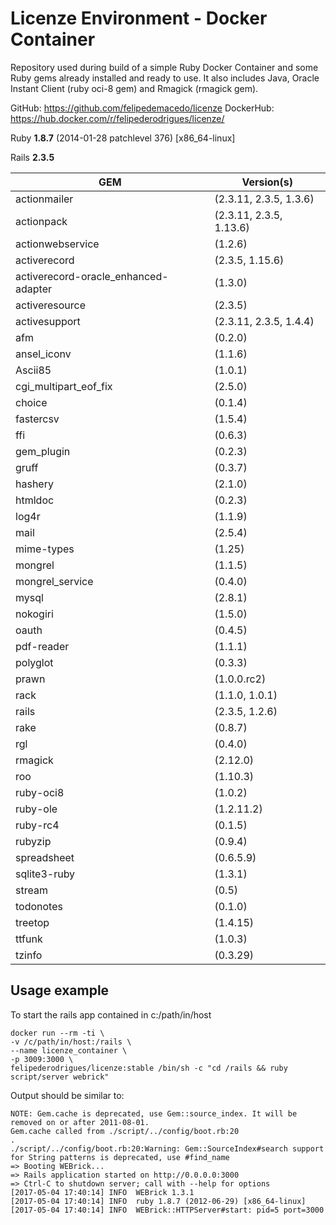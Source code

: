 # Licenze Environment - Docker Container

Repository used during build of a simple Ruby Docker Container and some Ruby gems already installed and ready to use. It also includes Java, Oracle Instant Client (ruby oci-8 gem) and Rmagick (rmagick gem).

GitHub: https://github.com/felipedemacedo/licenze
DockerHub: https://hub.docker.com/r/felipederodrigues/licenze/

Ruby **1.8.7** (2014-01-28 patchlevel 376) [x86_64-linux]

Rails **2.3.5**

GEM  | Version(s)
------------- | -------------
actionmailer  | (2.3.11, 2.3.5, 1.3.6)
actionpack  | (2.3.11, 2.3.5, 1.13.6)
actionwebservice | (1.2.6)
activerecord | (2.3.5, 1.15.6)
activerecord-oracle_enhanced-adapter | (1.3.0)
activeresource | (2.3.5)
activesupport | (2.3.11, 2.3.5, 1.4.4)
afm | (0.2.0)
ansel_iconv | (1.1.6)
Ascii85 | (1.0.1)
cgi_multipart_eof_fix | (2.5.0)
choice | (0.1.4)
fastercsv | (1.5.4)
ffi | (0.6.3)
gem_plugin | (0.2.3)
gruff | (0.3.7)
hashery | (2.1.0)
htmldoc | (0.2.3)
log4r | (1.1.9)
mail | (2.5.4)
mime-types | (1.25)
mongrel | (1.1.5)
mongrel_service | (0.4.0)
mysql | (2.8.1)
nokogiri | (1.5.0)
oauth | (0.4.5)
pdf-reader | (1.1.1)
polyglot | (0.3.3)
prawn | (1.0.0.rc2)
rack | (1.1.0, 1.0.1)
rails | (2.3.5, 1.2.6)
rake | (0.8.7)
rgl | (0.4.0)
rmagick | (2.12.0)
roo | (1.10.3)
ruby-oci8 | (1.0.2)
ruby-ole | (1.2.11.2)
ruby-rc4 | (0.1.5)
rubyzip | (0.9.4)
spreadsheet | (0.6.5.9)
sqlite3-ruby | (1.3.1)
stream | (0.5)
todonotes | (0.1.0)
treetop | (1.4.15)
ttfunk | (1.0.3)
tzinfo | (0.3.29)

## Usage example

To start the rails app contained in c:/path/in/host
```console
docker run --rm -ti \
-v /c/path/in/host:/rails \
--name licenze_container \
-p 3009:3000 \
felipederodrigues/licenze:stable /bin/sh -c "cd /rails && ruby script/server webrick"
```
Output should be similar to:
```console
NOTE: Gem.cache is deprecated, use Gem::source_index. It will be removed on or after 2011-08-01.
Gem.cache called from ./script/../config/boot.rb:20
.
./script/../config/boot.rb:20:Warning: Gem::SourceIndex#search support for String patterns is deprecated, use #find_name
=> Booting WEBrick...
=> Rails application started on http://0.0.0.0:3000
=> Ctrl-C to shutdown server; call with --help for options
[2017-05-04 17:40:14] INFO  WEBrick 1.3.1
[2017-05-04 17:40:14] INFO  ruby 1.8.7 (2012-06-29) [x86_64-linux]
[2017-05-04 17:40:14] INFO  WEBrick::HTTPServer#start: pid=5 port=3000
```
